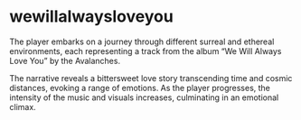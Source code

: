 # wewillalwaysloveyou
The player embarks on a journey through different surreal and ethereal environments, each representing a track from the album “We Will Always Love You” by the Avalanches.

The narrative reveals a bittersweet love story transcending time and cosmic distances, evoking a range of emotions.
As the player progresses, the intensity of the music and visuals increases, culminating in an emotional climax.
